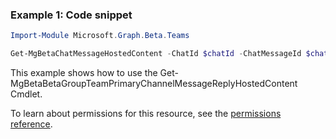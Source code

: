 ### Example 1: Code snippet

```powershellImport-Module Microsoft.Graph.Beta.Teams

Get-MgBetaChatMessageHostedContent -ChatId $chatId -ChatMessageId $chatMessageId -ChatMessageHostedContentId $chatMessageHostedContentId
```
This example shows how to use the Get-MgBetaBetaGroupTeamPrimaryChannelMessageReplyHostedContent Cmdlet.
To learn about permissions for this resource, see the [permissions reference](/graph/permissions-reference).

